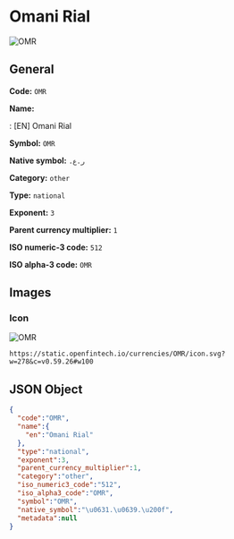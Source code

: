 
# Omani Rial 
![OMR](https://static.openfintech.io/currencies/OMR/icon.svg?w=278&c=v0.59.26#w100)  

## General 
 
**Code:** `OMR` 
 
**Name:** 
 
:	[EN] Omani Rial 
 
**Symbol:** `OMR` 
 
**Native symbol:** `ر.ع.‏` 
 
**Category:** `other` 
 
**Type:** `national` 
 
**Exponent:** `3` 
 
**Parent currency multiplier:** `1` 
 
**ISO numeric-3 code:** `512` 
 
**ISO alpha-3 code:** `OMR` 
 

## Images 

### Icon 
 
![OMR](https://static.openfintech.io/currencies/OMR/icon.svg?w=278&c=v0.59.26#w100)  

```
https://static.openfintech.io/currencies/OMR/icon.svg?w=278&c=v0.59.26#w100
```  

## JSON Object 

```json
{
  "code":"OMR",
  "name":{
    "en":"Omani Rial"
  },
  "type":"national",
  "exponent":3,
  "parent_currency_multiplier":1,
  "category":"other",
  "iso_numeric3_code":"512",
  "iso_alpha3_code":"OMR",
  "symbol":"OMR",
  "native_symbol":"\u0631.\u0639.\u200f",
  "metadata":null
}
```  
